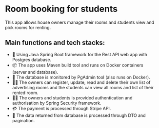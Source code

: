 
# Room booking for students

This app allows house owners manage their rooms and students view and pick rooms for renting.




## Main functions and tech stacks:

 - :link: Using Java Spring Boot framework for the Rest API web app with Postgres database.
 - :package: The app uses Maven build tool and runs on Docker containers (server and database).
 - :mag_right: The database is monitored by PgAdmin tool (also runs on Docker).
 - :office_worker: The owners can register, update, read and delete their own list of advertising rooms and the students can view all rooms and list of their rented room.
 - :scientist: The owners and students is provided authentication and authorisation by Spring Security framework.
 - :credit_card: The payment is processed through Stripe API.
 - :hamburger: The data returned from database is processed through DTO and pagination.

